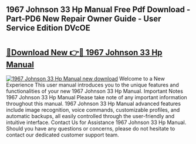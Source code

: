 ## 1967 Johnson 33 Hp Manual Free Pdf Download - Part-PD6 New Repair Owner Guide - User Service Edition DVcOE

# <h2><a href="http://bc57512.oget.top/?id=1967+Johnson+33+Hp+Manual">🔗Download New 👉🔴 1967 Johnson 33 Hp Manual</a></h2>

[![1967 Johnson 33 Hp Manual new download](https://i.imgur.com/5g1atiW.png)](http://bc57512.oget.top/?id=1967+Johnson+33+Hp+Manual)
Welcome to a New Experience This user manual introduces you to the unique features and functionalities of your new 1967 Johnson 33 Hp Manual. Important Notes 1967 Johnson 33 Hp Manual Please take note of any important information throughout this manual. 1967 Johnson 33 Hp Manual advanced features include image recognition, voice commands, customizable profiles, and automatic backups, all easily controlled through the user-friendly and intuitive interface. Contact Us for Assistance 1967 Johnson 33 Hp Manual. Should you have any questions or concerns, please do not hesitate to contact our dedicated customer support team.
